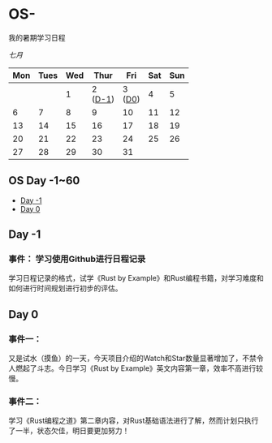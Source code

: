 # OS-
我的暑期学习日程

 *七月*                

| Mon                    | Tues                   | Wed                    | Thur                   | Fri                    | Sat                    | Sun                    |
|------------------------|------------------------|------------------------|------------------------|------------------------|------------------------|------------------------|
|                        |                        | 1                      | 2  <br> ([D-1](#-1))   | 3  <br> ([D0](#0))     | 4                      | 5                      |
| 6                      | 7                      | 8                      | 9                      | 10                     | 11                     | 12                     |
| 13                     | 14                     | 15                     | 16                     | 17                     | 18                     | 19                     |
| 20                     | 21                     | 22                     | 23                     | 24                     | 25                     | 26                     |
| 27                     | 28                     | 29                     | 30                     | 31                     |

## OS Day -1~60

* [Day -1](#-1) 
* [Day 0](#0)


<span id="-1"></span>
## Day -1

### 事件： 学习使用Github进行日程记录

学习日程记录的格式，试学《Rust by Example》和Rust编程书籍，对学习难度和如何进行时间规划进行初步的评估。

<span id="0"></span>
## Day 0

### 事件一：
又是试水（摸鱼）的一天，今天项目介绍的Watch和Star数量显著增加了，不禁令人燃起了斗志。今日学习《Rust by Example》英文内容第一章，效率不高进行较慢。
### 事件二：
学习《Rust编程之道》第二章内容，对Rust基础语法进行了解，然而计划只执行了一半，状态欠佳，明日要更加努力！

